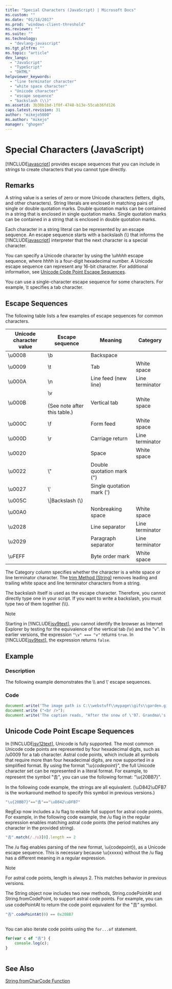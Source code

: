 ```yaml
---
title: "Special Characters (JavaScript) | Microsoft Docs"
ms.custom: ""
ms.date: "01/18/2017"
ms.prod: "windows-client-threshold"
ms.reviewer: ""
ms.suite: ""
ms.technology: 
  - "devlang-javascript"
ms.tgt_pltfrm: ""
ms.topic: "article"
dev_langs: 
  - "JavaScript"
  - "TypeScript"
  - "DHTML"
helpviewer_keywords: 
  - "line terminator character"
  - "white space character"
  - "Unicode character"
  - "escape sequence"
  - "backslash (\\)"
ms.assetid: 3b38b1bd-1f0f-4748-b13e-55cab36fd126
caps.latest.revision: 31
author: "mikejo5000"
ms.author: "mikejo"
manager: "ghogen"
---
```

# Special Characters (JavaScript)
[!INCLUDE[javascript](../../javascript/includes/javascript-md.md)] provides escape sequences that you can include in strings to create characters that you cannot type directly.  
  
## Remarks  
 A string value is a series of zero or more Unicode characters (letters, digits, and other characters). String literals are enclosed in matching pairs of single or double quotation marks. Double quotation marks can be contained in a string that is enclosed in single quotation marks. Single quotation marks can be contained in a string that is enclosed in double quotation marks.  
  
 Each character in a string literal can be represented by an escape sequence. An escape sequence starts with a backslash (\\) that informs the [!INCLUDE[javascript](../../javascript/includes/javascript-md.md)] interpreter that the next character is a special character.  
  
 You can specify a Unicode character by using the \u*hhhh* escape sequence, where *hhhh* is a four-digit hexadecimal number. A Unicode escape sequence can represent any 16-bit character. For additional information, see [Unicode Code Point Escape Sequences](#CodePoint).  
  
 You can use a single-character escape sequence for some characters. For example, \t specifies a tab character.  
  
## Escape Sequences  
 The following table lists a few examples of escape sequences for common characters.  
  
|Unicode character value|Escape sequence|Meaning|Category|  
|-----------------------------|---------------------|-------------|--------------|  
|\u0008|\b|Backspace||  
|\u0009|\t|Tab|White space|  
|\u000A|\n|Line feed (new line)|Line terminator|  
|\u000B|\v<br /><br /> (See note after this table.)|Vertical tab|White space|  
|\u000C|\f|Form feed|White space|  
|\u000D|\r|Carriage return|Line terminator|  
|\u0020||Space|White space|  
|\u0022|\\"|Double quotation mark (")||  
|\u0027|\\'|Single quotation mark (')||  
|\u005C|\\\|Backslash (\\)||  
|\u00A0||Nonbreaking space|White space|  
|\u2028||Line separator|Line terminator|  
|\u2029||Paragraph separator|Line terminator|  
|\uFEFF||Byte order mark|White space|  
  
 The Category column specifies whether the character is a white space or line terminator character. The [trim Method (String)](../../javascript/reference/trim-method-string-javascript.md) removes leading and trailing white space and line terminator characters from a string.  
  
 The backslash itself is used as the escape character. Therefore, you cannot directly type one in your script. If you want to write a backslash, you must type two of them together (\\\\).  
  
> [!NOTE]
>  Starting in [!INCLUDE[jsv9text](../../javascript/includes/jsv9text-md.md)], you cannot identify the browser as Internet Explorer by testing for the equivalence of the vertical tab (\v) and the "v". In earlier versions, the expression `"\v" === "v"` returns `true`. In [!INCLUDE[jsv9text](../../javascript/includes/jsv9text-md.md)], the expression returns `false`.  
  
## Example  
  
### Description  
 The following example demonstrates the \\\ and \\' escape sequences.  
  
### Code  
  
```JavaScript  
document.write('The image path is C:\\webstuff\\mypage\\gifs\\garden.gif.');  
document.write ("<br />");  
document.write('The caption reads, "After the snow of \'97. Grandma\'s house is covered."');  
```  
  
<a name="CodePoint"></a>   
## Unicode Code Point Escape Sequences  
 In [!INCLUDE[jsv12text](../../javascript/includes/jsv12text-md.md)], Unicode is fully supported. The most common Unicode code points are represented by four hexadecimal digits, such as /u0009 for a tab character. Astral code points, which include all symbols that require more than four hexadecimal digits, are now supported in a simplified format. By using the format "\u{*codepoint*}", the full Unicode character set can be represented in a literal format. For example, to represent the symbol "𠮷", you can use the following format: "\u{20BB7}".  
  
 In the following code example, the strings are all equivalent. (\uD842\uDFB7 is the workaround method to specify this symbol in previous versions.)  
  
```JavaScript  
"\u{20BB7}"=="𠮷"=="\uD842\uDFB7"  
```  
  
 RegExp now includes a /u flag to enable full support for astral code points. For example, in the following code example, the /u flag in the regular expression enables matching astral code points (the period matches any character in the provided string).  
  
```JavaScript  
"𠮷".match(/./u)[0].length == 2  
```  
  
 The /u flag enables parsing of the new format, \u{codepoint}), as a Unicode escape sequence. This is necessary because \u{xxxxx} without the /u flag has a different meaning in a regular expression.  
  
> [!NOTE]
>  For astral code points, length is always 2. This matches behavior in previous versions.  
  
 The String object now includes two new methods, String.codePointAt and String.fromCodePoint, to support astral code points. For example, you can use codePointAt to return the code point equivalent for the "𠮷" symbol.  
  
```JavaScript  
"𠮷".codePointAt(0) == 0x20BB7  
  
```  
  
 You can also iterate code points using the `for...of` statement.  
  
```JavaScript  
for(var c of "𠮷") {  
    console.log(c);  
}  
  
```  
  
## See Also  
 [String.fromCharCode Function](../../javascript/reference/string-fromcharcode-function-javascript.md)